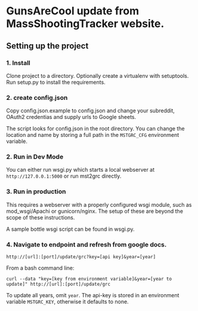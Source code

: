 # GunsAreCool update from MassShootingTracker website. 

## Setting up the project

### 1. Install
   
Clone project to a directory. Optionally create a virtualenv with setuptools.  Run setup.py to install the requirements.  

### 2. create config.json

Copy config.json.example to config.json and change your subreddit, OAuth2 credentias and supply urls to Google sheets. 

The script looks for config.json in the root directory.   You can change the location and name by storing a full path in the `MSTGRC_CFG` environment variable.  

### 2. Run in Dev Mode

You can either run wsgi.py which starts a local webserver at `http://127.0.0.1:5000` or run mst2grc directly.  

### 3. Run in production

This requires a webserver with a properly configured wsgi module, such as mod_wsgi/Apachi or gunicorn/nginx. The setup of these are beyond the scope of these instructions. 

A sample bottle wsgi script can be found in wsgi.py.
 
### 4. Navigate to endpoint and refresh from google docs. 

    http://[url]:[port]/update/grc?key=[api key]&year=[year]

From a bash command line:

    curl --data "key=[key from environment variable]&year=[year to update]" http://[url]:[port]/update/grc
    
To update all years, omit `year`.  The api-key is stored in an environment variable `MSTGRC_KEY`, otherwise it defaults to none. 

